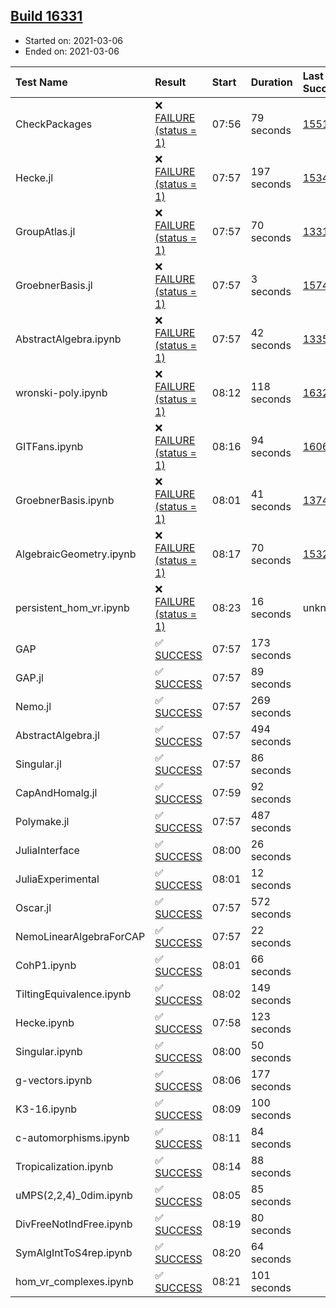 ## [Build 16331](https://oscarci.mathematik.uni-kl.de/job/oscar/16331/)

* Started on: 2021-03-06
* Ended on: 2021-03-06

| Test Name    | Result | Start | Duration | Last Success | First Failure |
|:-------------|:-------|:------|:---------|:-------------|:--------------|
| CheckPackages | ❌ [FAILURE (status = 1)](https://oscarci.mathematik.uni-kl.de/job/oscar/16331/artifact/logs/build-16331/CheckPackages.log) | 07:56 | 79 seconds | [15514](https://oscarci.mathematik.uni-kl.de/job/oscar/15514/) | [15515](https://oscarci.mathematik.uni-kl.de/job/oscar/15515/) |
| Hecke.jl | ❌ [FAILURE (status = 1)](https://oscarci.mathematik.uni-kl.de/job/oscar/16331/artifact/logs/build-16331/Hecke.jl.log) | 07:57 | 197 seconds | [15344](https://oscarci.mathematik.uni-kl.de/job/oscar/15344/) | [15348](https://oscarci.mathematik.uni-kl.de/job/oscar/15348/) |
| GroupAtlas.jl | ❌ [FAILURE (status = 1)](https://oscarci.mathematik.uni-kl.de/job/oscar/16331/artifact/logs/build-16331/GroupAtlas.jl.log) | 07:57 | 70 seconds | [13311](https://oscarci.mathematik.uni-kl.de/job/oscar/13311/) | [13312](https://oscarci.mathematik.uni-kl.de/job/oscar/13312/) |
| GroebnerBasis.jl | ❌ [FAILURE (status = 1)](https://oscarci.mathematik.uni-kl.de/job/oscar/16331/artifact/logs/build-16331/GroebnerBasis.jl.log) | 07:57 | 3 seconds | [15745](https://oscarci.mathematik.uni-kl.de/job/oscar/15745/) | [15746](https://oscarci.mathematik.uni-kl.de/job/oscar/15746/) |
| AbstractAlgebra.ipynb | ❌ [FAILURE (status = 1)](https://oscarci.mathematik.uni-kl.de/job/oscar/16331/artifact/logs/build-16331/AbstractAlgebra.ipynb.log) | 07:57 | 42 seconds | [13355](https://oscarci.mathematik.uni-kl.de/job/oscar/13355/) | [13356](https://oscarci.mathematik.uni-kl.de/job/oscar/13356/) |
| wronski-poly.ipynb | ❌ [FAILURE (status = 1)](https://oscarci.mathematik.uni-kl.de/job/oscar/16331/artifact/logs/build-16331/wronski-poly.ipynb.log) | 08:12 | 118 seconds | [16321](https://oscarci.mathematik.uni-kl.de/job/oscar/16321/) | [16322](https://oscarci.mathematik.uni-kl.de/job/oscar/16322/) |
| GITFans.ipynb | ❌ [FAILURE (status = 1)](https://oscarci.mathematik.uni-kl.de/job/oscar/16331/artifact/logs/build-16331/GITFans.ipynb.log) | 08:16 | 94 seconds | [16068](https://oscarci.mathematik.uni-kl.de/job/oscar/16068/) | [16069](https://oscarci.mathematik.uni-kl.de/job/oscar/16069/) |
| GroebnerBasis.ipynb | ❌ [FAILURE (status = 1)](https://oscarci.mathematik.uni-kl.de/job/oscar/16331/artifact/logs/build-16331/GroebnerBasis.ipynb.log) | 08:01 | 41 seconds | [13748](https://oscarci.mathematik.uni-kl.de/job/oscar/13748/) | [13749](https://oscarci.mathematik.uni-kl.de/job/oscar/13749/) |
| AlgebraicGeometry.ipynb | ❌ [FAILURE (status = 1)](https://oscarci.mathematik.uni-kl.de/job/oscar/16331/artifact/logs/build-16331/AlgebraicGeometry.ipynb.log) | 08:17 | 70 seconds | [15322](https://oscarci.mathematik.uni-kl.de/job/oscar/15322/) | [15323](https://oscarci.mathematik.uni-kl.de/job/oscar/15323/) |
| persistent_hom_vr.ipynb | ❌ [FAILURE (status = 1)](https://oscarci.mathematik.uni-kl.de/job/oscar/16331/artifact/logs/build-16331/persistent_hom_vr.ipynb.log) | 08:23 | 16 seconds | unknown | unknown |
| GAP | ✅ [SUCCESS](https://oscarci.mathematik.uni-kl.de/job/oscar/16331/artifact/logs/build-16331/GAP.log) | 07:57 | 173 seconds |  |  |
| GAP.jl | ✅ [SUCCESS](https://oscarci.mathematik.uni-kl.de/job/oscar/16331/artifact/logs/build-16331/GAP.jl.log) | 07:57 | 89 seconds |  |  |
| Nemo.jl | ✅ [SUCCESS](https://oscarci.mathematik.uni-kl.de/job/oscar/16331/artifact/logs/build-16331/Nemo.jl.log) | 07:57 | 269 seconds |  |  |
| AbstractAlgebra.jl | ✅ [SUCCESS](https://oscarci.mathematik.uni-kl.de/job/oscar/16331/artifact/logs/build-16331/AbstractAlgebra.jl.log) | 07:57 | 494 seconds |  |  |
| Singular.jl | ✅ [SUCCESS](https://oscarci.mathematik.uni-kl.de/job/oscar/16331/artifact/logs/build-16331/Singular.jl.log) | 07:57 | 86 seconds |  |  |
| CapAndHomalg.jl | ✅ [SUCCESS](https://oscarci.mathematik.uni-kl.de/job/oscar/16331/artifact/logs/build-16331/CapAndHomalg.jl.log) | 07:59 | 92 seconds |  |  |
| Polymake.jl | ✅ [SUCCESS](https://oscarci.mathematik.uni-kl.de/job/oscar/16331/artifact/logs/build-16331/Polymake.jl.log) | 07:57 | 487 seconds |  |  |
| JuliaInterface | ✅ [SUCCESS](https://oscarci.mathematik.uni-kl.de/job/oscar/16331/artifact/logs/build-16331/JuliaInterface.log) | 08:00 | 26 seconds |  |  |
| JuliaExperimental | ✅ [SUCCESS](https://oscarci.mathematik.uni-kl.de/job/oscar/16331/artifact/logs/build-16331/JuliaExperimental.log) | 08:01 | 12 seconds |  |  |
| Oscar.jl | ✅ [SUCCESS](https://oscarci.mathematik.uni-kl.de/job/oscar/16331/artifact/logs/build-16331/Oscar.jl.log) | 07:57 | 572 seconds |  |  |
| NemoLinearAlgebraForCAP | ✅ [SUCCESS](https://oscarci.mathematik.uni-kl.de/job/oscar/16331/artifact/logs/build-16331/NemoLinearAlgebraForCAP.log) | 07:57 | 22 seconds |  |  |
| CohP1.ipynb | ✅ [SUCCESS](https://oscarci.mathematik.uni-kl.de/job/oscar/16331/artifact/logs/build-16331/CohP1.ipynb.log) | 08:01 | 66 seconds |  |  |
| TiltingEquivalence.ipynb | ✅ [SUCCESS](https://oscarci.mathematik.uni-kl.de/job/oscar/16331/artifact/logs/build-16331/TiltingEquivalence.ipynb.log) | 08:02 | 149 seconds |  |  |
| Hecke.ipynb | ✅ [SUCCESS](https://oscarci.mathematik.uni-kl.de/job/oscar/16331/artifact/logs/build-16331/Hecke.ipynb.log) | 07:58 | 123 seconds |  |  |
| Singular.ipynb | ✅ [SUCCESS](https://oscarci.mathematik.uni-kl.de/job/oscar/16331/artifact/logs/build-16331/Singular.ipynb.log) | 08:00 | 50 seconds |  |  |
| g-vectors.ipynb | ✅ [SUCCESS](https://oscarci.mathematik.uni-kl.de/job/oscar/16331/artifact/logs/build-16331/g-vectors.ipynb.log) | 08:06 | 177 seconds |  |  |
| K3-16.ipynb | ✅ [SUCCESS](https://oscarci.mathematik.uni-kl.de/job/oscar/16331/artifact/logs/build-16331/K3-16.ipynb.log) | 08:09 | 100 seconds |  |  |
| c-automorphisms.ipynb | ✅ [SUCCESS](https://oscarci.mathematik.uni-kl.de/job/oscar/16331/artifact/logs/build-16331/c-automorphisms.ipynb.log) | 08:11 | 84 seconds |  |  |
| Tropicalization.ipynb | ✅ [SUCCESS](https://oscarci.mathematik.uni-kl.de/job/oscar/16331/artifact/logs/build-16331/Tropicalization.ipynb.log) | 08:14 | 88 seconds |  |  |
| uMPS(2,2,4)_0dim.ipynb | ✅ [SUCCESS](https://oscarci.mathematik.uni-kl.de/job/oscar/16331/artifact/logs/build-16331/uMPS-2-2-4-_0dim.ipynb.log) | 08:05 | 85 seconds |  |  |
| DivFreeNotIndFree.ipynb | ✅ [SUCCESS](https://oscarci.mathematik.uni-kl.de/job/oscar/16331/artifact/logs/build-16331/DivFreeNotIndFree.ipynb.log) | 08:19 | 80 seconds |  |  |
| SymAlgIntToS4rep.ipynb | ✅ [SUCCESS](https://oscarci.mathematik.uni-kl.de/job/oscar/16331/artifact/logs/build-16331/SymAlgIntToS4rep.ipynb.log) | 08:20 | 64 seconds |  |  |
| hom_vr_complexes.ipynb | ✅ [SUCCESS](https://oscarci.mathematik.uni-kl.de/job/oscar/16331/artifact/logs/build-16331/hom_vr_complexes.ipynb.log) | 08:21 | 101 seconds |  |  |
